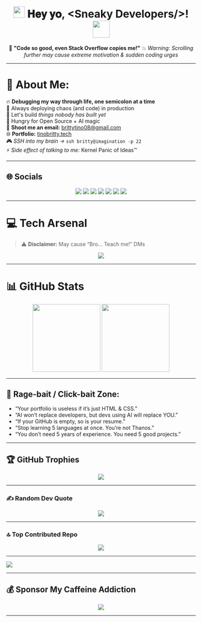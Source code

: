 <h1 align="center">
  <img src="https://raw.githubusercontent.com/brittytino/GIF/main/Earth.gif" width="30px">
  𝐇𝐞𝐲 𝐲𝐨, &lt;Sneaky Developers/&gt;!
  <img src="https://raw.githubusercontent.com/brittytino/GIF/main/Hi.gif" width="45px" />
</h1>

<p align="center">
  🚀 <b>"Code so good, even Stack Overflow copies me!"</b>  
  💥 <i>Warning: Scrolling further may cause extreme motivation & sudden coding urges</i>
</p>

---

# 💫 About Me:
🔥 **Debugging my way through life, one semicolon at a time**  
🤖 Always deploying chaos (and code) in production  
🤝 Let's build *things nobody has built yet*  
🚀 Hungry for Open Source + AI magic  
💌 **Shoot me an email:** [brittytino08@gmail.com](mailto:brittytino08@gmail.com)  
🌐 **Portfolio:** [tinobritty.tech](https://tinobritty.tech)  
🎮 *SSH into my brain →* `ssh britty@imagination -p 22`  
⚡ *Side effect of talking to me:* Kernel Panic of Ideas™  

---

## 🌐 Socials
<p align="center">
<a href="https://behance.net/brittytino"><img src="https://img.shields.io/badge/Behance-1769ff?logo=behance&logoColor=white" /></a>
<a href="https://facebook.com/tinobritty"><img src="https://img.shields.io/badge/Facebook-%231877F2.svg?logo=Facebook&logoColor=white" /></a>
<a href="https://instagram.com/brittytino"><img src="https://img.shields.io/badge/Instagram-%23E4405F.svg?logo=Instagram&logoColor=white" /></a>
<a href="https://linkedin.com/in/brittytino"><img src="https://img.shields.io/badge/LinkedIn-%230077B5.svg?logo=linkedin&logoColor=white" /></a>
<a href="https://medium.com/@brittytino"><img src="https://img.shields.io/badge/Medium-12100E?logo=medium&logoColor=white" /></a>
<a href="https://x.com/tinobritty"><img src="https://img.shields.io/badge/X-black.svg?logo=X&logoColor=white" /></a>
<a href="https://codepen.io/brittytino"><img src="https://img.shields.io/badge/Codepen-000000?logo=codepen&logoColor=white" /></a>
</p>

---

# 💻 Tech Arsenal
> ⚠️ **Disclaimer:** May cause “Bro… Teach me!” DMs

<p align="center">
  <img src="https://skillicons.dev/icons?i=html,css,js,java,cpp,python,aws,firebase,gcp,heroku,netlify,vercel,angular,flutter,nodejs,nextjs,react,redux,mongodb,sql,figma,blender,tensorflow,pytorch,git,github&theme=light" />
</p>

---

# 📊 GitHub Stats
<p align="center">
  <img src="https://github-readme-stats.vercel.app/api?username=brittytino&theme=tokyonight&hide_border=false&include_all_commits=true&count_private=true" height="180em" />
  <img src="https://github-readme-streak-stats.herokuapp.com/?user=brittytino&theme=tokyonight&hide_border=false" height="180em" />
</p>

---

## 🚨 Rage-bait / Click-bait Zone:
- “Your portfolio is useless if it’s just HTML & CSS.”
- “AI won’t replace developers, but devs using AI will replace YOU.”
- “If your GitHub is empty, so is your resume.”
- “Stop learning 5 languages at once. You’re not Thanos.”
- “You don’t need 5 years of experience. You need 5 good projects.”

---

## 🏆 GitHub Trophies
<p align="center">
  <img src="https://github-profile-trophy.vercel.app/?username=brittytino&theme=radical&no-frame=false&no-bg=true&margin-w=4" />
</p>

---

### ✍️ Random Dev Quote
<p align="center">
  <img src="https://quotes-github-readme.vercel.app/api?type=horizontal&theme=radical" />
</p>

---

### 🔝 Top Contributed Repo
<p align="center">
  <img src="https://github-contributor-stats.vercel.app/api?username=brittytino&limit=5&theme=dark&combine_all_yearly_contributions=true" />
</p>

---

[![](https://visitcount.itsvg.in/api?id=brittytino&icon=2&color=1)](https://visitcount.itsvg.in)

---

## 💰 Sponsor My Caffeine Addiction
<p align="center">
<a href="https://buymeacoffee.com/brittytino" target="_blank">
<img src="https://img.shields.io/badge/Buy%20Me%20a%20Coffee-ffdd00?style=for-the-badge&logo=buy-me-a-coffee&logoColor=black" />
</a>
</p>

---

<!-- ⚡ Made with ❤️ by Tino Britty (brittytino) -->
